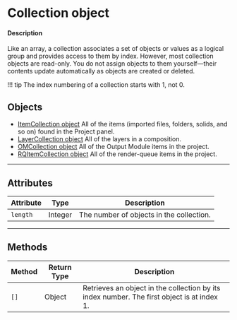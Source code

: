 # Collection object

#### Description

Like an array, a collection associates a set of objects or values as a logical group and provides access to them by index. However, most collection objects are read-only. You do not assign objects to them yourself—their contents update automatically as objects are created or deleted.

!!! tip
    The index numbering of a collection starts with 1, not 0.

## Objects

- [ItemCollection object](../item/itemcollection.md) All of the items (imported files, folders, solids, and so on) found in the Project panel.
- [LayerCollection object](../layer/layercollection.md) All of the layers in a composition.
- [OMCollection object](../renderqueue/omcollection.md) All of the Output Module items in the project.
- [RQItemCollection object](../renderqueue/rqitemcollection.md) All of the render-queue items in the project.

---

## Attributes

| Attribute |  Type   |               Description                |
| --------- | ------- | ---------------------------------------- |
| `length`  | Integer | The number of objects in the collection. |

---

## Methods

| Method | Return Type |                                        Description                                         |
| ------ | ----------- | ------------------------------------------------------------------------------------------ |
| `[]`   | Object      | Retrieves an object in the collection by its index number. The first object is at index 1. |
